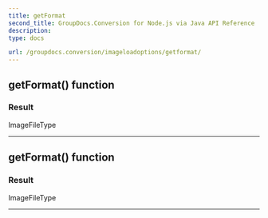 ```yaml
---
title: getFormat
second_title: GroupDocs.Conversion for Node.js via Java API Reference
description: 
type: docs

url: /groupdocs.conversion/imageloadoptions/getformat/
---
```


## getFormat()  function


### Result
ImageFileType


---


## getFormat()  function


### Result
ImageFileType


---


